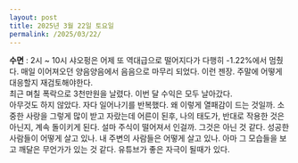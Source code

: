 ```yaml
---
layout: post
title: 2025년 3월 22일 토요일
permalink: /2025/03/22/
---
```

**수면** : 2시 ~ 10시
샤오펑은 어제 또 역대급으로 떨어지다가 다행히 -1.22%에서 멈췄다. 매일 이어져오던 양음양음에서 음음으로 마무리 되었다. 이런 젠장. 주말에 어떻게 대응할지 재검토해야한다.<br/>
최근 며칠 폭락으로 3천만원을 날렸다. 이번 달 수익은 모두 날아갔다.<br/>
아무것도 하지 않았다. 자다 일어나기를 반복했다. 왜 이렇게 열패감이 드는 것일까. 소중한 사랑을 그렇게 많이 받고 자랐는데 어른이 된후, 나의 태도가, 반대로 작용한 것은 아닌지, 계속 돌이키게 된다. 설마 주식이 떨어져서 인걸까. 그것은 아닌 것 같다. 성공한 사람들이 어떻게 살고 있나. 내 주변의 사람들은 어떻게 살고 있나. 아마 그 모습들을 보고 깨달은 무언가가 있는 것 같다. 유튜브가 좋은 자극이 될때가 있다.
